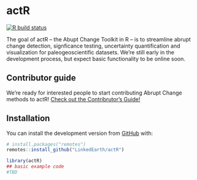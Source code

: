 
<!-- README.md is generated from README.Rmd. Please edit that file -->

# actR

<!-- badges: start -->

[![R build
status](https://github.com/LinkedEarth/actR/workflows/R-CMD-check/badge.svg)](https://github.com/LinkedEarth/actR/actions)
<!-- badges: end -->

The goal of actR – the Abupt Change Toolkit in R – is to streamline
abrupt change detection, signficance testing, uncertainty quantification
and visualization for paleogeoscientific datasets. We’re still early in
the development process, but expect basic functionality to be online
soon.

## Contributor guide

We’re ready for interested people to start contributing Abrupt Change
methods to actR\! [Check out the Contribrutor’s
Guide\!](contributor_guide.html)

## Installation

You can install the development version from
[GitHub](https://github.com/) with:

``` r
# install.packages("remotes")
remotes::install_github("LinkedEarth/actR")
```

``` r
library(actR)
## basic example code
#TBD
```
